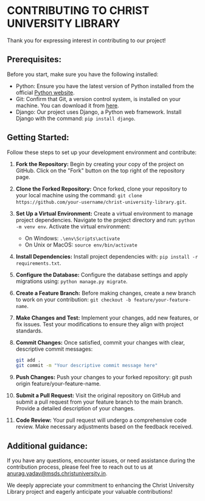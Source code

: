 # CONTRIBUTING TO CHRIST UNIVERSITY LIBRARY

Thank you for expressing interest in contributing to our project!

## Prerequisites:
Before you start, make sure you have the following installed:

- Python: Ensure you have the latest version of Python installed from the official [Python website](https://www.python.org/).
- Git: Confirm that Git, a version control system, is installed on your machine. You can download it from [here](https://git-scm.com/).
- Django: Our project uses Django, a Python web framework. Install Django with the command: `pip install django`.

## Getting Started:
Follow these steps to set up your development environment and contribute:

1. **Fork the Repository:**
   Begin by creating your copy of the project on GitHub. Click on the "Fork" button on the top right of the repository page.

2. **Clone the Forked Repository:**
   Once forked, clone your repository to your local machine using the command: `git clone https://github.com/your-username/christ-university-library.git`.

3. **Set Up a Virtual Environment:**
   Create a virtual environment to manage project dependencies. Navigate to the project directory and run: `python -m venv env`. Activate the virtual environment:
   - On Windows: `.\env\Scripts\activate`
   - On Unix or MacOS: `source env/bin/activate`

4. **Install Dependencies:**
   Install project dependencies with: `pip install -r requirements.txt`.

5. **Configure the Database:**
   Configure the database settings and apply migrations using: `python manage.py migrate`.

6. **Create a Feature Branch:**
   Before making changes, create a new branch to work on your contribution: `git checkout -b feature/your-feature-name`.

7. **Make Changes and Test:**
   Implement your changes, add new features, or fix issues. Test your modifications to ensure they align with project standards.

8. **Commit Changes:**
   Once satisfied, commit your changes with clear, descriptive commit messages:
   ```bash
   git add .
   git commit -m "Your descriptive commit message here"

9. **Push Changes:**
Push your changes to your forked repository: git push origin feature/your-feature-name.

10. **Submit a Pull Request:**
Visit the original repository on GitHub and submit a pull request from your feature branch to the main branch. Provide a detailed description of your changes.

11. **Code Review:**
Your pull request will undergo a comprehensive code review. Make necessary adjustments based on the feedback received.

## Additional guidance:
If you have any questions, encounter issues, or need assistance during the contribution process, please feel free to reach out to us at anurag.yadav@msds.christuniversity.in.

We deeply appreciate your commitment to enhancing the Christ University Library project and eagerly anticipate your valuable contributions!

